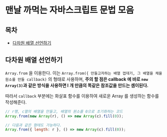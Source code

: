 # 맨날 까먹는 자바스크립트 문법 모음

## 목차

  <ul>
    <li>
      <a href="#다차원-배열-선언하기">다차원 배열 선언하기</a>
     
  </ul>

## 다차원 배열 선언하기

`Array.from` 을 이용한다.
이는 `Array.from({ 만들고자하는 배열 껍데기, 그 배열을 채울 원소를 만들 callback)` 의 형태로 사용하며, **주의 할 점은 callback 에 바로 `new Array(3)`과 같은 방식을 사용하면 l 개 만큼의 똑같은 참조값을 만드는 셈이된다.**

따라서 `callback` 부분에는 화살표 함수를 이용하여 새로운 Array 를 생성하는 함수를 작성해준다.

```javascript
// r행, c열의 배열을 만들고, 배열의 원소를 0으로 초기화하는 코드
Array.from(new Array(r), () => new Array(c).fill(0));

// 다음과 같은 형태도 가능하다.
Array.from({ length: r }, () => new Array(c).fill(0));
```
